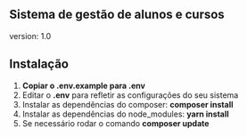 ## Sistema de gestão de alunos e cursos
version: 1.0

## Instalação

1. **Copiar o .env.example para .env**
2. Editar o **.env** para refletir as configurações do seu sistema
3. Instalar as dependências do composer: **composer install**
4. Instalar as dependências do node_modules: **yarn install**
5. Se necessário rodar o comando **composer update**
